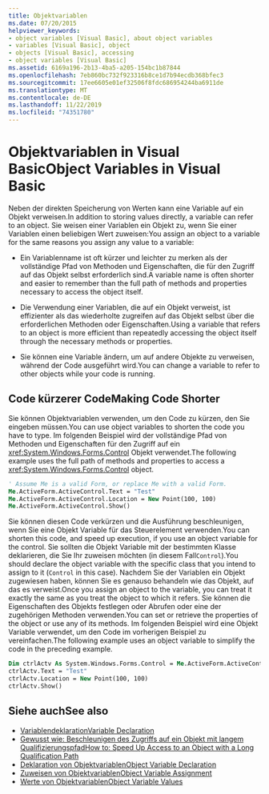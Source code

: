 ```yaml
---
title: Objektvariablen
ms.date: 07/20/2015
helpviewer_keywords:
- object variables [Visual Basic], about object variables
- variables [Visual Basic], object
- objects [Visual Basic], accessing
- object variables [Visual Basic]
ms.assetid: 6169a196-2b13-4ba5-a205-154bc1b87844
ms.openlocfilehash: 7eb860bc732f923316b8ce1d7b94ecdb368bfec3
ms.sourcegitcommit: 17ee6605e01ef32506f8fdc686954244ba6911de
ms.translationtype: MT
ms.contentlocale: de-DE
ms.lasthandoff: 11/22/2019
ms.locfileid: "74351780"
---
```

# <a name="object-variables-in-visual-basic"></a><span data-ttu-id="cf8ad-102">Objektvariablen in Visual Basic</span><span class="sxs-lookup"><span data-stu-id="cf8ad-102">Object Variables in Visual Basic</span></span>

<span data-ttu-id="cf8ad-103">Neben der direkten Speicherung von Werten kann eine Variable auf ein Objekt verweisen.</span><span class="sxs-lookup"><span data-stu-id="cf8ad-103">In addition to storing values directly, a variable can refer to an object.</span></span> <span data-ttu-id="cf8ad-104">Sie weisen einer Variablen ein Objekt zu, wenn Sie einer Variablen einen beliebigen Wert zuweisen:</span><span class="sxs-lookup"><span data-stu-id="cf8ad-104">You assign an object to a variable for the same reasons you assign any value to a variable:</span></span>

- <span data-ttu-id="cf8ad-105">Ein Variablenname ist oft kürzer und leichter zu merken als der vollständige Pfad von Methoden und Eigenschaften, die für den Zugriff auf das Objekt selbst erforderlich sind.</span><span class="sxs-lookup"><span data-stu-id="cf8ad-105">A variable name is often shorter and easier to remember than the full path of methods and properties necessary to access the object itself.</span></span>

- <span data-ttu-id="cf8ad-106">Die Verwendung einer Variablen, die auf ein Objekt verweist, ist effizienter als das wiederholte zugreifen auf das Objekt selbst über die erforderlichen Methoden oder Eigenschaften.</span><span class="sxs-lookup"><span data-stu-id="cf8ad-106">Using a variable that refers to an object is more efficient than repeatedly accessing the object itself through the necessary methods or properties.</span></span>

- <span data-ttu-id="cf8ad-107">Sie können eine Variable ändern, um auf andere Objekte zu verweisen, während der Code ausgeführt wird.</span><span class="sxs-lookup"><span data-stu-id="cf8ad-107">You can change a variable to refer to other objects while your code is running.</span></span>

## <a name="making-code-shorter"></a><span data-ttu-id="cf8ad-108">Code kürzerer Code</span><span class="sxs-lookup"><span data-stu-id="cf8ad-108">Making Code Shorter</span></span>

<span data-ttu-id="cf8ad-109">Sie können Objektvariablen verwenden, um den Code zu kürzen, den Sie eingeben müssen.</span><span class="sxs-lookup"><span data-stu-id="cf8ad-109">You can use object variables to shorten the code you have to type.</span></span> <span data-ttu-id="cf8ad-110">Im folgenden Beispiel wird der vollständige Pfad von Methoden und Eigenschaften für den Zugriff auf ein <xref:System.Windows.Forms.Control> Objekt verwendet.</span><span class="sxs-lookup"><span data-stu-id="cf8ad-110">The following example uses the full path of methods and properties to access a <xref:System.Windows.Forms.Control> object.</span></span>

```vb
' Assume Me is a valid Form, or replace Me with a valid Form.
Me.ActiveForm.ActiveControl.Text = "Test"
Me.ActiveForm.ActiveControl.Location = New Point(100, 100)
Me.ActiveForm.ActiveControl.Show()
```

<span data-ttu-id="cf8ad-111">Sie können diesen Code verkürzen und die Ausführung beschleunigen, wenn Sie eine Objekt Variable für das Steuerelement verwenden.</span><span class="sxs-lookup"><span data-stu-id="cf8ad-111">You can shorten this code, and speed up execution, if you use an object variable for the control.</span></span> <span data-ttu-id="cf8ad-112">Sie sollten die Objekt Variable mit der bestimmten Klasse deklarieren, die Sie Ihr zuweisen möchten (in diesem Fall`Control`).</span><span class="sxs-lookup"><span data-stu-id="cf8ad-112">You should declare the object variable with the specific class that you intend to assign to it (`Control` in this case).</span></span> <span data-ttu-id="cf8ad-113">Nachdem Sie der Variablen ein Objekt zugewiesen haben, können Sie es genauso behandeln wie das Objekt, auf das es verweist.</span><span class="sxs-lookup"><span data-stu-id="cf8ad-113">Once you assign an object to the variable, you can treat it exactly the same as you treat the object to which it refers.</span></span> <span data-ttu-id="cf8ad-114">Sie können die Eigenschaften des Objekts festlegen oder Abrufen oder eine der zugehörigen Methoden verwenden.</span><span class="sxs-lookup"><span data-stu-id="cf8ad-114">You can set or retrieve the properties of the object or use any of its methods.</span></span> <span data-ttu-id="cf8ad-115">Im folgenden Beispiel wird eine Objekt Variable verwendet, um den Code im vorherigen Beispiel zu vereinfachen.</span><span class="sxs-lookup"><span data-stu-id="cf8ad-115">The following example uses an object variable to simplify the code in the preceding example.</span></span>

```vb
Dim ctrlActv As System.Windows.Forms.Control = Me.ActiveForm.ActiveControl
ctrlActv.Text = "Test"
ctrlActv.Location = New Point(100, 100)
ctrlActv.Show()
```

## <a name="see-also"></a><span data-ttu-id="cf8ad-116">Siehe auch</span><span class="sxs-lookup"><span data-stu-id="cf8ad-116">See also</span></span>

- [<span data-ttu-id="cf8ad-117">Variablendeklaration</span><span class="sxs-lookup"><span data-stu-id="cf8ad-117">Variable Declaration</span></span>](../../../../visual-basic/programming-guide/language-features/variables/variable-declaration.md)
- [<span data-ttu-id="cf8ad-118">Gewusst wie: Beschleunigen des Zugriffs auf ein Objekt mit langem Qualifizierungspfad</span><span class="sxs-lookup"><span data-stu-id="cf8ad-118">How to: Speed Up Access to an Object with a Long Qualification Path</span></span>](../../../../visual-basic/programming-guide/language-features/variables/how-to-speed-up-access-to-an-object-with-a-long-qualification-path.md)
- [<span data-ttu-id="cf8ad-119">Deklaration von Objektvariablen</span><span class="sxs-lookup"><span data-stu-id="cf8ad-119">Object Variable Declaration</span></span>](../../../../visual-basic/programming-guide/language-features/variables/object-variable-declaration.md)
- [<span data-ttu-id="cf8ad-120">Zuweisen von Objektvariablen</span><span class="sxs-lookup"><span data-stu-id="cf8ad-120">Object Variable Assignment</span></span>](../../../../visual-basic/programming-guide/language-features/variables/object-variable-assignment.md)
- [<span data-ttu-id="cf8ad-121">Werte von Objektvariablen</span><span class="sxs-lookup"><span data-stu-id="cf8ad-121">Object Variable Values</span></span>](../../../../visual-basic/programming-guide/language-features/variables/object-variable-values.md)
